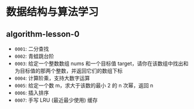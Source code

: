 # 数据结构与算法学习

## algorithm-lesson-0

- `0001`: 二分查找
- `0002`: 青蛙跳台阶
- `0003`: 给定一个整数数组 nums 和一个目标值 target，请你在该数组中找出和为目标值的那两个整数，并返回它们的数组下标
- `0004`: 计算阶乘，支持大数字运算
- `0005`: 给定一个数 m，求大于该数的最小 2 的 n 次幂，返回 n
- `0006`: 插入排序
- `0007`: 手写 LRU (最近最少使用) 缓存
